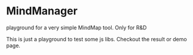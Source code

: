 # MindManager
playground for a very simple MindMap tool. Only for R&amp;D


This is just a playground to test some js libs. Checkout the result or
demo page. 
